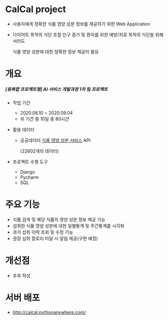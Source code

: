 # CalCal project

* 사용자에게 정확한 식품 영양 성분 정보를 제공하기 위한 Web Application

* 다이어트 목적의 식단 조절 인구 증가 및 환자를 위한 예방/치료 목적의 식단을 위해서라도

  식품 영양 성분에 대한 정확한 정보 제공이 필요



# 개요

##### [융복합 프로젝트형] AI 서비스 개발과정 1차 팀 프로젝트

* 작업 기간

  * 2020.08.10 ~ 2020.09.04
  * 위 기간 중 10일 총 80시간

  

* 활용 데이터

  * 공공데이터 [식품 영양 성분 서비스](https://www.data.go.kr/data/15057436/openapi.do) API 

    (22602개의 데이터)

  

* 프로젝트 수행 도구
  * Django
  * Pycharm
  * SQL



# 주요 기능

* 식품 검색 및 해당 식품의 영양 성분 정보 제공 기능
* 섭취한 식품 영양 성분에 대한 일별통계 및 주간통계를 시각화
* 과거 섭취 이력 조회 및 수정 기능
* 권장 섭취 칼로리 미달 시 알림 제공(구현 예정)



# 개선점

* 추후 작성

# 서버 배포

* http://calcal.pythonanywhere.com/
